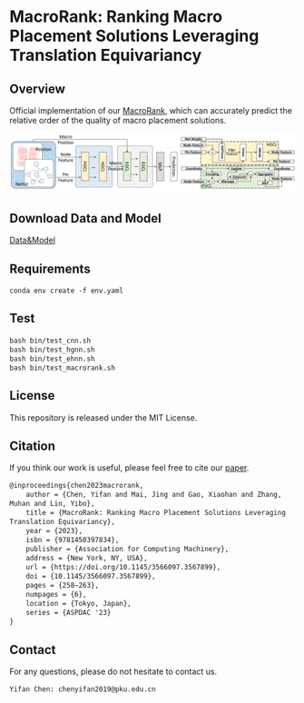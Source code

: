 # MacroRank: Ranking Macro Placement Solutions Leveraging Translation Equivariancy

## Overview
Official implementation of our [MacroRank](https://dl.acm.org/doi/abs/10.1145/3566097.3567899), which can accurately predict the relative order of the quality of macro placement solutions.

![](figs/fig.png)

## Download Data and Model
[Data&Model](https://drive.google.com/drive/folders/1TKHLMwHAMXxGo2zsbVSbO51Qv1Hikc8O?usp=sharing)

## Requirements
```
conda env create -f env.yaml 
```
## Test
```
bash bin/test_cnn.sh
bash bin/test_hgnn.sh
bash bin/test_ehnn.sh
bash bin/test_macrorank.sh
```
## License

This repository is released under the MIT License.

## Citation

If you think our work is useful, please feel free to cite our [paper](https://dl.acm.org/doi/abs/10.1145/3566097.3567899).

```
@inproceedings{chen2023macrorank,
    author = {Chen, Yifan and Mai, Jing and Gao, Xiaohan and Zhang, Muhan and Lin, Yibo},
    title = {MacroRank: Ranking Macro Placement Solutions Leveraging Translation Equivariancy},
    year = {2023},
    isbn = {9781450397834},
    publisher = {Association for Computing Machinery},
    address = {New York, NY, USA},
    url = {https://doi.org/10.1145/3566097.3567899},
    doi = {10.1145/3566097.3567899},
    pages = {258–263},
    numpages = {6},
    location = {Tokyo, Japan},
    series = {ASPDAC '23}
}
```

## Contact

For any questions, please do not hesitate to contact us.

```
Yifan Chen: chenyifan2019@pku.edu.cn
```